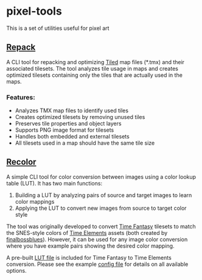 # pixel-tools
This is a set of utilities useful for pixel art

## [Repack](repack)

A CLI tool for repacking and optimizing [Tiled](https://www.mapeditor.org)
map files (*.tmx) and their associated tilesets. The tool analyzes tile usage
in maps and creates optimized tilesets containing only the tiles that are
actually used in the maps.

### Features:

- Analyzes TMX map files to identify used tiles
- Creates optimized tilesets by removing unused tiles
- Preserves tile properties and object layers
- Supports PNG image format for tilesets
- Handles both embedded and external tilesets
- All tilesets used in a map should have the same tile size


## [Recolor](recolor)

A simple CLI tool for color conversion between images using a color lookup
table (LUT). It has two main functions:

1. Building a LUT by analyzing pairs of source and target images to learn color mappings
2. Applying the LUT to convert new images from source to target color style

The tool was originally developed to convert [Time Fantasy](https://itch.io/c/201945/time-fantasy-rpg-asset-packs)
tilesets to match the SNES-style colors of [Time Elements](https://itch.io/c/3379349/time-elements-snes-style-game-assets)
assets (both created by [finalbossblues](https://finalbossblues.itch.io/)).
However, it can be used for any image color conversion where you have example
pairs showing the desired color mapping.

A pre-built [LUT file](recolor/tf_to_e.lut) is included for Time Fantasy to
Time Elements conversion. Please see the example [config file](recolor/recolor-config.yaml)
for details on all available options.
